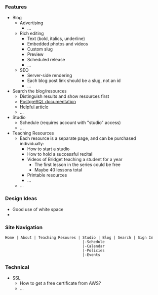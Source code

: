 ### Features

- Blog
  - Advertising
    - ...
  - Rich editing
    - Text (bold, italics, underline)
    - Embedded photos and videos
    - Custom slug
    - Preview
    - Scheduled release
    - ...
  - SEO
    - Server-side rendering
    - Each blog post link should be a slug, not an id
    - ...
- Search the blog/resources
  - Distinguish results and show resources first
  - [PostgreSQL documentation][1]
  - [Helpful article][2]
  - ...
- Studio
  - Schedule (requires account with "studio" access)
  - ...
- Teaching Resources
  - Each resource is a separate page, and can be purchased individually:
    - How to start a studio
    - How to hold a successful recital
    - Videos of Bridget teaching a student for a year
      - The first lesson in the series could be free
      - Maybe 40 lessons total
    - Printable resources
    - ...
  - ...

### Design Ideas
- Good use of white space
- 

### Site Navigation

```
Home | About | Teaching Resoures | Studio | Blog | Search | Sign In
                                   |-Schedule
                                   |-Calendar
                                   |-Policies
                                   |-Events
```                                 

### Technical
- SSL
  - How to get a free certificate from AWS?
  - ...

[1]: https://www.postgresql.org/docs/current/textsearch-intro.html
[2]: https://www.compose.com/articles/mastering-postgresql-tools-full-text-search-and-phrase-search/
